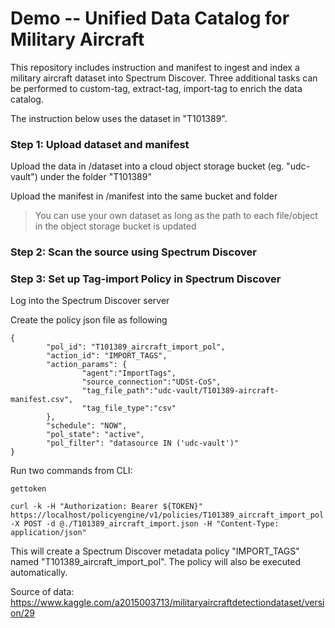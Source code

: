 # Demo -- Unified Data Catalog for Military Aircraft


This repository includes instruction and manifest to ingest and index a military aircraft dataset into Spectrum Discover. Three additional tasks can be performed to custom-tag, extract-tag, import-tag to enrich the data catalog. 


The instruction below uses the dataset in "T101389". 



### Step 1: Upload dataset and manifest

Upload the data in /dataset into a cloud object storage bucket (eg. "udc-vault") under the folder "T101389"

Upload the manifest in /manifest into the same bucket and folder

> You can use your own dataset as long as the path to each file/object in the object storage bucket is updated


### Step 2: Scan the source using Spectrum Discover


### Step 3: Set up Tag-import Policy in Spectrum Discover

Log into the Spectrum Discover server

Create the policy json file as following

    {
            "pol_id": "T101389_aircraft_import_pol",
            "action_id": "IMPORT_TAGS",
            "action_params": {
                    "agent":"ImportTags",
                    "source_connection":"UDSt-CoS",
                    "tag_file_path":"udc-vault/T101389-aircraft-manifest.csv",
                    "tag_file_type":"csv"
            },
            "schedule": "NOW",
            "pol_state": "active",
            "pol_filter": "datasource IN ('udc-vault')"
    }


Run two commands from CLI:

    gettoken

    curl -k -H "Authorization: Bearer ${TOKEN}" https://localhost/policyengine/v1/policies/T101389_aircraft_import_pol -X POST -d @./T101389_aircraft_import.json -H "Content-Type: application/json"


This will create a Spectrum Discover metadata policy "IMPORT_TAGS" named "T101389_aircraft_import_pol". The policy will also be executed automatically. 










Source of data: https://www.kaggle.com/a2015003713/militaryaircraftdetectiondataset/version/29
